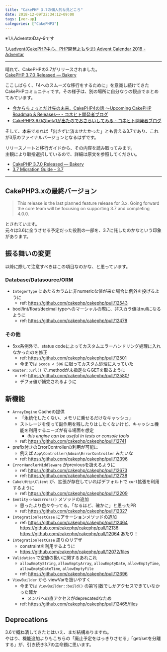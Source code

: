```yaml
---
title: "CakePHP 3.7の個人的な見どころ"
date: 2018-12-09T22:34:12+09:00
tags: [ver-up]
categories: ["CakePHP3"]
---
```

※1人AdventのDay-9です

[1人advent\(CakePHP中心、PHP開発よもやま\) Advent Calendar 2018 \- Adventar](https://adventar.org/calendars/3627)

---

晴れて、CakePHPの3.7がリリースされました。  
[CakePHP 3\.7\.0 Released — Bakery](https://bakery.cakephp.org/2018/12/08/cakephp_370_released.html)

ここしばらく、「4へのスムーズな移行をするために」を意識し続けてきたCakePHPコミュニティです。その様子は、別の場所に自分なりの観点でまとめてみています。

* [今からちょっとだけ先の未来、CakePHP4の話 〜Upcoming CakePHP Roadmap & Releases〜 \- コネヒト開発者ブログ](http://tech.connehito.com/entry/roadmap-for-cakephp-4)
* [CakePHP3\.6\.0のbeta1が出たのでおさらいしてみる \- コネヒト開発者ブログ](http://tech.connehito.com/entry/akephp-36-beta1)

そして、本来であれば「出さずに済ませたかった」とも言える3.7であり、これが3系のファイナルバージョンとなるはずです。

リリースノートと移行ガイドから、その内容を読み取ってみます。  
主観により取捨選択しているので、詳細は原文を参照してください。

* [CakePHP 3\.7\.0 Released — Bakery](https://bakery.cakephp.org/2018/12/08/cakephp_370_released.html)
* [3\.7 Migration Guide \- 3\.7](https://book.cakephp.org/3.0/en/appendices/3-7-migration-guide.html)

----

## CakePHP3.xの最終バージョン
>This release is the last planned feature release for 3.x. Going forward the core team will be focusing on supporting 3.7 and completing 4.0.0.

とされています。  
元々は3.6に全うさせる予定だった役割の一部を、3.7に託したのかなという印象があります。

## 振る舞いの変更
以降に際して注意すべきはこの項目なのかな、と思っています。

### Database/Datasource/ORM
* `IntegerType` にあたるカラムに非numericな値が来た場合に例外を投げるように
    * ref: https://github.com/cakephp/cakephp/pull/12543
* bool/int/float/decimal typeへのマーシャルの際に、非スカラ値はnullになるように
    * ref: https://github.com/cakephp/cakephp/pull/12478

### その他
* 5xx系例外で、status codeによってカスタムエラーハンドリング処理に入れなかったのを修正
    * ref: https://github.com/cakephp/cakephp/pull/12501
    * 今までは `$code < 506` に限ってカスタム処理に入っていた
* `Router::url()` で_methodが未指定ならGETを取るように
    * ref: https://github.com/cakephp/cakephp/pull/12580/
    * デフォ値が補完されるように
 
## 新機能
* `ArrayEngine` Cacheの提供
    * 「永続化したくない、メモリに乗せるだけなキャッシュ」
    * ストレージを使って副作用を残したりはしたくないけど、キャッシュ機能を利用するニーズが有る場面を想定
        * _this engine can be useful in tests or console tools_
    * ref: https://github.com/cakephp/cakephp/pull/12741
*  prefix付きのErrorControllerの利用が可能に
    * 例えば `App\Controller\Admin\ErrorController` みたいな
    * ref: https://github.com/cakephp/cakephp/pull/12396
* `ErrorHandlerMiddleware` がpreviousを扱えるように
    * ref: https://github.com/cakephp/cakephp/pull/12673
    * ref: https://github.com/cakephp/cakephp/pull/12738
* `Cake\Http\Client` が、拡張が存在していればデフォルトで `curl`拡張を利用するように
    * ref: https://github.com/cakephp/cakephp/pull/12209
* `$entity->hasErrors()` メソッドの追加
    * 思ったより色々やってる。「なるほど、確かに」と思ったPR
    * ref: https://github.com/cakephp/cakephp/pull/12327
* `IntegrationTestCase` にアサーションメソッドの追加
    * ref: https://github.com/cakephp/cakephp/pull/12464 https://github.com/cakephp/cakephp/pull/12136 https://github.com/cakephp/cakephp/pull/12064 あたり！
* `IntegrationTestCase` 周りのリデザ
    * constraintを利用するように
    * https://github.com/cakephp/cakephp/pull/12072/files
* `Validation` で空値の扱いに関するあれこれ
    * `allowEmptyString`, `allowEmptyArray`, `allowEmptyDate`, `allowEmptyTime`, `allowEmptyDateTime`, `allowEmptyFile`
    * ref: https://github.com/cakephp/cakephp/pull/12696
* `ViewBuilder` から viewVarを扱いやすく
    * 今までは `ViewBuilder::build()` の第1引数でしかアクセスできていなかった確か
        * メンバへの直アクセスがdeprecatedなため
    * ref: https://github.com/cakephp/cakephp/pull/12465/files

## Deprecations
3.6で概ね潰してきたとはいえ、まだ結構ありますね。  
やはり、機能追加よりもこちらの「廃止予定をはっきりさせる」「get/setを分離する」が、引き続き3.7の主命題に思います。